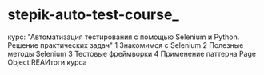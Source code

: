# stepik-auto-test-course_
курс:  "Автоматизация тестирования с помощью Selenium и Python.
Решение практических задач"
1  Знакомимся с Selenium
2  Полезные методы Selenium
3  Тестовые фреймворки
4 Применение паттерна Page Object
  REAИтоги курса